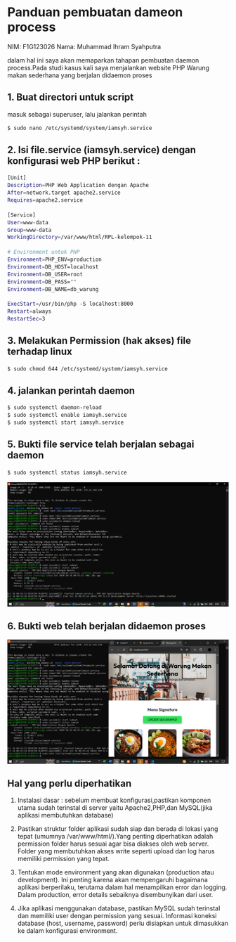 # Panduan pembuatan dameon process
NIM: F1G123026
Nama: Muhammad Ihram Syahputra

dalam hal ini saya akan memaparkan tahapan pembuatan daemon process.Pada studi kasus kali saya menjalankan website PHP Warung makan sederhana yang berjalan didaemon proses 

## 1. Buat directori untuk script
masuk sebagai superuser, lalu jalankan perintah
```bash
$ sudo nano /etc/systemd/system/iamsyh.service
```
## 2. Isi file.service (iamsyh.service) dengan konfigurasi web PHP berikut :
```bash
[Unit]
Description=PHP Web Application dengan Apache
After=network.target apache2.service
Requires=apache2.service

[Service]
User=www-data
Group=www-data
WorkingDirectory=/var/www/html/RPL-kelompok-11

# Environment untuk PHP
Environment=PHP_ENV=production
Environment=DB_HOST=localhost
Environment=DB_USER=root
Environment=DB_PASS=""
Environment=DB_NAME=db_warung

ExecStart=/usr/bin/php -S localhost:8000
Restart=always
RestartSec=3
```
## 3. Melakukan Permission (hak akses) file terhadap linux 
```bash
$ sudo chmod 644 /etc/systemd/system/iamsyh.service
```
## 4. jalankan perintah daemon 
```bash
$ sudo systemctl daemon-reload 
$ sudo systemctl enable iamsyh.service 
$ sudo systemctl start iamsyh.service
```
## 5. Bukti file service telah berjalan sebagai daemon
```bash
$ sudo systemctl status iamsyh.service
```
![Bukti_daemon](Bukti_gambar/proof-iamdaemon.png)

## 6. Bukti web telah berjalan didaemon proses  
![Bukti_Web_telah_berjalan_didaemonProses](Bukti_gambar/proof-iamweb.png)

## Hal yang perlu diperhatikan
1. Instalasi dasar : sebelum membuat konfigurasi,pastikan komponen utama sudah terinstal di server yaitu Apache2,PHP,dan MySQL(jika aplikasi membutuhkan database)

2. Pastikan struktur folder aplikasi sudah siap dan berada di lokasi yang tepat (umumnya /var/www/html/).Yang penting diperhatikan adalah permission folder harus sesuai agar bisa diakses oleh web server. Folder yang membutuhkan akses write seperti upload dan log harus memiliki permission yang tepat. 

3. Tentukan mode environment yang akan digunakan (production atau development). Ini penting karena akan mempengaruhi bagaimana aplikasi berperilaku, terutama dalam hal menampilkan error dan logging. Dalam production, error details sebaiknya disembunyikan dari user.

4. Jika aplikasi menggunakan database, pastikan MySQL sudah terinstal dan memiliki user dengan permission yang sesuai. Informasi koneksi database (host, username, password) perlu disiapkan untuk dimasukkan ke dalam konfigurasi environment.
